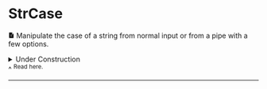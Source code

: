 # StrCase

<img src="./docs/images/strcase.png" width="12" alt="Little Logo"> Manipulate the case of a string from normal input or from a pipe with a few options.

<details>
<summary>Under Construction</summary>
<p style="padding: 8px;">
Coming soon.
<br><br>
This is in the early testing phase and anything you find here will probably not be the final project.
</p>
</details>
^ <sup>Read here.</sup>

---

